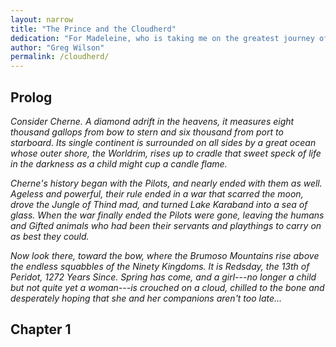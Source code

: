 ```yaml
---
layout: narrow
title: "The Prince and the Cloudherd"
dedication: "For Madeleine, who is taking me on the greatest journey of my life."
author: "Greg Wilson"
permalink: /cloudherd/
---
```


## Prolog

*Consider Cherne.  A diamond adrift in the heavens, it measures eight thousand
gallops from bow to stern and six thousand from port to starboard.  Its single
continent is surrounded on all sides by a great ocean whose outer shore, the
Worldrim, rises up to cradle that sweet speck of life in the darkness as a child
might cup a candle flame.*

*Cherne's history began with the Pilots, and nearly ended with them as well.
Ageless and powerful, their rule ended in a war that scarred the moon, drove the
Jungle of Thind mad, and turned Lake Karaband into a sea of glass.  When the war
finally ended the Pilots were gone, leaving the humans and Gifted animals who
had been their servants and playthings to carry on as best they could.*

*Now look there, toward the bow, where the Brumoso Mountains rise above the
endless squabbles of the Ninety Kingdoms.  It is Redsday, the 13th of Peridot,
1272 Years Since.  Spring has come, and a girl---no longer a child but not quite
yet a woman---is crouched on a cloud, chilled to the bone and desperately hoping
that she and her companions aren't too late...*

## Chapter 1
